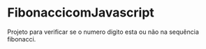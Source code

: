 # FibonaccicomJavascript
Projeto para verificar se o numero digito esta ou não na sequência fibonacci. 
